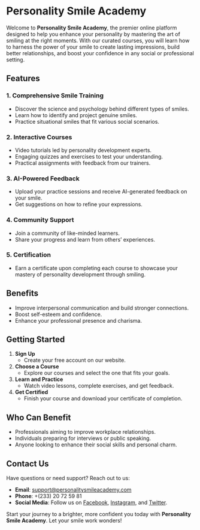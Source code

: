 # Personality Smile Academy

Welcome to **Personality Smile Academy**, the premier online platform designed to help you enhance your personality by mastering the art of smiling at the right moments. With our curated courses, you will learn how to harness the power of your smile to create lasting impressions, build better relationships, and boost your confidence in any social or professional setting.

## Features

### 1. **Comprehensive Smile Training**

- Discover the science and psychology behind different types of smiles.
- Learn how to identify and project genuine smiles.
- Practice situational smiles that fit various social scenarios.

### 2. **Interactive Courses**

- Video tutorials led by personality development experts.
- Engaging quizzes and exercises to test your understanding.
- Practical assignments with feedback from our trainers.

### 3. **AI-Powered Feedback**

- Upload your practice sessions and receive AI-generated feedback on your smile.
- Get suggestions on how to refine your expressions.

### 4. **Community Support**

- Join a community of like-minded learners.
- Share your progress and learn from others’ experiences.

### 5. **Certification**

- Earn a certificate upon completing each course to showcase your mastery of personality development through smiling.

## Benefits

- Improve interpersonal communication and build stronger connections.
- Boost self-esteem and confidence.
- Enhance your professional presence and charisma.

## Getting Started

1. **Sign Up**
   - Create your free account on our website.
2. **Choose a Course**
   - Explore our courses and select the one that fits your goals.
3. **Learn and Practice**
   - Watch video lessons, complete exercises, and get feedback.
4. **Get Certified**
   - Finish your course and download your certificate of completion.

## Who Can Benefit

- Professionals aiming to improve workplace relationships.
- Individuals preparing for interviews or public speaking.
- Anyone looking to enhance their social skills and personal charm.

## Contact Us

Have questions or need support? Reach out to us:

- **Email**: support@personalitysmileacademy.com
- **Phone**: +(233) 20 72 59 81
- **Social Media**: Follow us on [Facebook](#), [Instagram](#), and [Twitter](#).

Start your journey to a brighter, more confident you today with **Personality Smile Academy**. Let your smile work wonders!